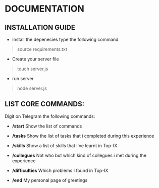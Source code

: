 # DOCUMENTATION

## INSTALLATION GUIDE
- Install the depenecies type the following command
> source requirements.txt

- Create your server file
> touch server.js

- run server
> node server.js

## LIST CORE COMMANDS:

Digit on Telegram the following commands:


- **/start** Show the list of commands  

- **/tasks** Show the list of tasks that i completed during this experience

- **/skills** Show a list of skills that i've learnt in Top-IX

- **/collegues** Not who but which kind of collegues i met during the experience

- **/difficulties** Which problems I found in Top-IX

- **/end** My personal page of greetings
